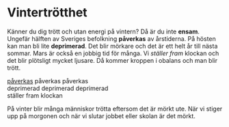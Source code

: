 # Vintertrötthet

Känner du dig trött och utan energi på vintern? Då är du inte **ensam**. Ungefär hälften av Sveriges befolkning **påverkas** av årstiderna. På hösten kan man bli lite **deprimerad**. Det blir mörkare och det är ett helt år till nästa sommar. Mars är också en jobbig tid för många. Vi *ställer fram* klockan och det blir plötsligt mycket ljusare. Då kommer kroppen i obalans och man blir trött.

[påverkas](https://sv.wiktionary.org/wiki/p%C3%A5verka#Verb) påverkas påverkas  
deprimerad deprimerad deprimerad  
ställer fram klockan

På vinter blir många människor trötta eftersom det är mörkt ute. När vi stiger upp på morgonen och när vi slutar jobbet eller skolan är det mörkt. 
<!--stackedit_data:
eyJoaXN0b3J5IjpbLTk5OTQ1NDc2NCwtMjEyNDE3MDE1OSwtMT
IyMTAxODI0MCwtNTkxOTQ2MDY1XX0=
-->